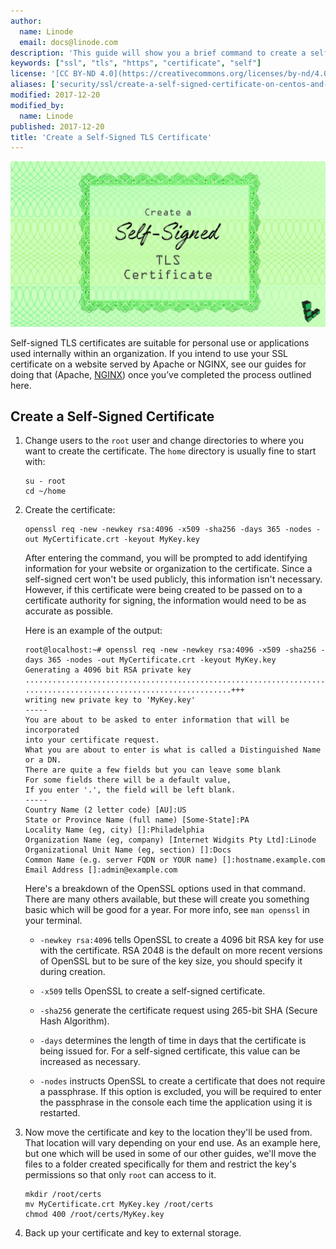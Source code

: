 ```yaml
---
author:
  name: Linode
  email: docs@linode.com
description: 'This guide will show you a brief command to create a self-signed TLS certificate with OpenSSL.'
keywords: ["ssl", "tls", "https", "certificate", "self"]
license: '[CC BY-ND 4.0](https://creativecommons.org/licenses/by-nd/4.0)'
aliases: ['security/ssl/create-a-self-signed-certificate-on-centos-and-fedora/','security/ssl/create-a-self-signed-certificate-on-debian-and-ubuntu/','security/ssl/how-to-make-a-selfsigned-ssl-certificate/']
modified: 2017-12-20
modified_by:
  name: Linode
published: 2017-12-20
title: 'Create a Self-Signed TLS Certificate'
---
```


![Create a Self-Signed Certificate title graphic](/docs/assets/create-a-self-signed-tls-certificate-title-graphic.jpg "Create a Self-Signed Certificate title graphic")

Self-signed TLS certificates are suitable for personal use or applications used internally within an organization. If you intend to use your SSL certificate on a website served by Apache or NGINX, see our guides for doing that (Apache, [NGINX](/docs/web-servers/nginx/enable-ssl-for-https-configuration-on-nginx)) once you’ve completed the process outlined here.


## Create a Self-Signed Certificate

1.  Change users to the `root` user and change directories to where you want to create the certificate. The `home` directory is usually fine to start with:

        su - root
        cd ~/home

2.  Create the certificate:

        openssl req -new -newkey rsa:4096 -x509 -sha256 -days 365 -nodes -out MyCertificate.crt -keyout MyKey.key

    After entering the command, you will be prompted to add identifying information for your website or organization to the certificate. Since a self-signed cert won't be used publicly, this information isn't necessary. However, if this certificate were being created to be passed on to a certificate authority for signing, the information would need to be as accurate as possible.

    Here is an example of the output:

        root@localhost:~# openssl req -new -newkey rsa:4096 -x509 -sha256 -days 365 -nodes -out MyCertificate.crt -keyout MyKey.key
        Generating a 4096 bit RSA private key
        ..............................................................................+++
        ..............................................+++
        writing new private key to 'MyKey.key'
        -----
        You are about to be asked to enter information that will be incorporated
        into your certificate request.
        What you are about to enter is what is called a Distinguished Name or a DN.
        There are quite a few fields but you can leave some blank
        For some fields there will be a default value,
        If you enter '.', the field will be left blank.
        -----
        Country Name (2 letter code) [AU]:US
        State or Province Name (full name) [Some-State]:PA
        Locality Name (eg, city) []:Philadelphia
        Organization Name (eg, company) [Internet Widgits Pty Ltd]:Linode
        Organizational Unit Name (eg, section) []:Docs
        Common Name (e.g. server FQDN or YOUR name) []:hostname.example.com
        Email Address []:admin@example.com

    Here's a breakdown of the OpenSSL options used in that command. There are many others available, but these will create you something basic which will be good for a year. For more info, see `man openssl` in your terminal.

    * `-newkey rsa:4096` tells OpenSSL to create a 4096 bit RSA key for use with the certificate. RSA 2048 is the default on more recent versions of OpenSSL but to be sure of the key size, you should specify it during creation.

    * `-x509` tells OpenSSL to create a self-signed certificate.

    * `-sha256` generate the certificate request using 265-bit SHA (Secure Hash Algorithm).

    * `-days` determines the length of time in days that the certificate is being issued for. For a self-signed certificate, this value can be increased as necessary.

    * `-nodes` instructs OpenSSL to create a certificate that does not require a passphrase. If this option is excluded, you will be required to enter the passphrase in the console each time the application using it is restarted.

3.  Now move the certificate and key to the location they'll be used from. That location will vary depending on your end use. As an example here, but one which will be used in some of our other guides, we'll move the files to a folder created specifically for them and restrict the key's permissions so that only `root` can access to it.

        mkdir /root/certs
        mv MyCertificate.crt MyKey.key /root/certs
        chmod 400 /root/certs/MyKey.key

4.  Back up your certificate and key to external storage.